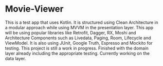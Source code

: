 # Movie-Viewer

This is a test app that uses Kotlin. It is structured using Clean Architecture in a modular approach while using MVVM in the presentation layer. This app will be using popular libraries like Retrofit, Dagger, RX, Moshi and Architecture Components such as Livedata, Paging, Room, Lifecycle and ViewModel. It is also using JUnit, Google Truth, Espresso and Mockito for testing. This project is still a work in progress. Finished with the domain layer already including the appropriate testing. Currently working on the data layer.
